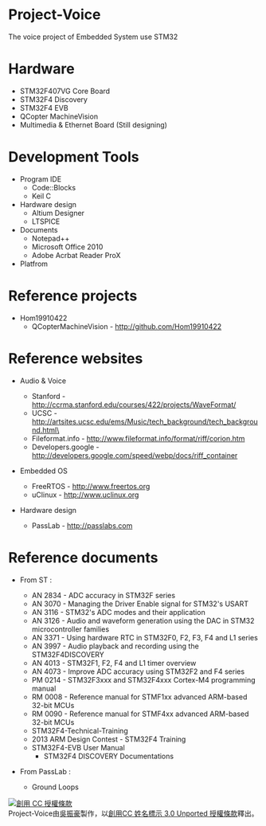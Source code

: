 Project-Voice
=============
The voice project of Embedded System use STM32


Hardware
========
* STM32F407VG Core Board
* STM32F4 Discovery
* STM32F4 EVB
* QCopter MachineVision
* Multimedia & Ethernet Board (Still designing)

Development Tools
=================
* Program IDE
  * Code::Blocks
  * Keil C
* Hardware design
  * Altium Designer
  * LTSPICE
* Documents
  * Notepad++
  * Microsoft Office 2010
  * Adobe Acrbat Reader ProX
* Platfrom

Reference projects
==================
* Hom19910422
  * QCopterMachineVision -  http://github.com/Hom19910422

Reference websites
==================
* Audio & Voice
  * Stanford          - http://ccrma.stanford.edu/courses/422/projects/WaveFormat/
  * UCSC              - http://artsites.ucsc.edu/ems/Music/tech_background/tech_background.html\
  * Fileformat.info   - http://www.fileformat.info/format/riff/corion.htm
  * Developers.google - http://developers.google.com/speed/webp/docs/riff_container

* Embedded OS
  * FreeRTOS - http://www.freertos.org 
  * uClinux  - http://www.uclinux.org

* Hardware design
  * PassLab - http://passlabs.com

Reference documents
===================
* From ST :
  * AN 2834 - ADC accuracy in STM32F series
  * AN 3070 - Managing the Driver Enable signal for STM32's USART
  * AN 3116 - STM32's ADC modes and their application
  * AN 3126 - Audio and waveform generation using the DAC
              in STM32 microcontroller families
  * AN 3371 - Using hardware RTC in STM32F0, F2, F3, F4 and L1 series
  * AN 3997 - Audio playback and recording using the STM32F4DISCOVERY
  * AN 4013 - STM32F1, F2, F4 and L1 timer overview
  * AN 4073 - Improve ADC accuracy using STM32F2 and F4 series
  * PM 0214 - STM32F3xxx and STM32F4xxx Cortex-M4 programming manual
  * RM 0008 - Reference manual for STMF1xx advanced ARM-based 32-bit MCUs
  * RM 0090 - Reference manual for STMF4xx advanced ARM-based 32-bit MCUs
  * STM32F4-Technical-Training
  * 2013 ARM Design Contest - STM32F4 Training
  * STM32F4-EVB User Manual
	* STM32F4 DISCOVERY Documentations

* From PassLab :
  * Ground Loops

<a rel="license" href="http://creativecommons.org/licenses/by/3.0/deed.zh_TW"><img alt="創用 CC 授權條款" style="border-width:0" src="http://i.creativecommons.org/l/by/3.0/88x31.png" /></a><br /><span xmlns:dct="http://purl.org/dc/terms/" property="dct:title">Project-Voice</span>由<a xmlns:cc="http://creativecommons.org/ns#" href="http://dewer-zh.blogspot.tw/" property="cc:attributionName" rel="cc:attributionURL">吳振豪</a>製作，以<a rel="license" href="http://creativecommons.org/licenses/by/3.0/deed.zh_TW">創用CC 姓名標示 3.0 Unported 授權條款</a>釋出。
